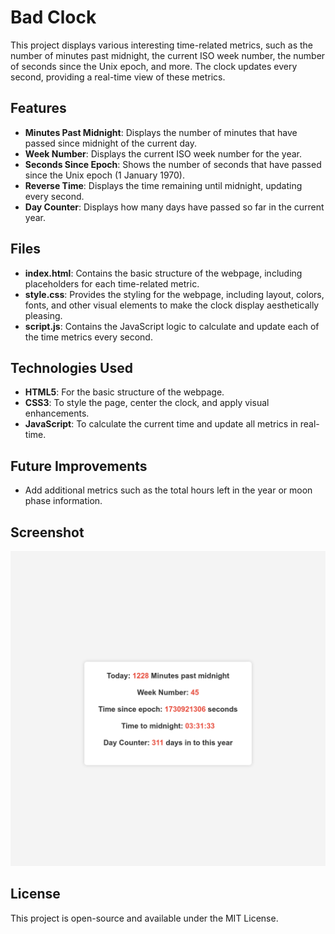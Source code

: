 # Bad Clock

This project displays various interesting time-related metrics, such as the number of minutes past midnight, the current ISO week number, the number of seconds since the Unix epoch, and more. The clock updates every second, providing a real-time view of these metrics.

## Features
- **Minutes Past Midnight**: Displays the number of minutes that have passed since midnight of the current day.
- **Week Number**: Displays the current ISO week number for the year.
- **Seconds Since Epoch**: Shows the number of seconds that have passed since the Unix epoch (1 January 1970).
- **Reverse Time**: Displays the time remaining until midnight, updating every second.
- **Day Counter**: Displays how many days have passed so far in the current year.

## Files
- **index.html**: Contains the basic structure of the webpage, including placeholders for each time-related metric.
- **style.css**: Provides the styling for the webpage, including layout, colors, fonts, and other visual elements to make the clock display aesthetically pleasing.
- **script.js**: Contains the JavaScript logic to calculate and update each of the time metrics every second.

## Technologies Used
- **HTML5**: For the basic structure of the webpage.
- **CSS3**: To style the page, center the clock, and apply visual enhancements.
- **JavaScript**: To calculate the current time and update all metrics in real-time.

## Future Improvements
- Add additional metrics such as the total hours left in the year or moon phase information.

## Screenshot
![Bad Clock Screenshot](BadClockDemo.png)

## License
This project is open-source and available under the MIT License.

